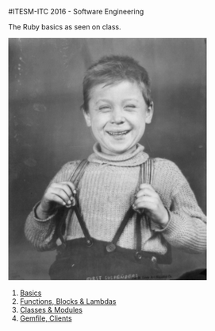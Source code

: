 #ITESM-ITC 2016 - Software Engineering

The Ruby basics as seen on class.

![Suspenders](suspenders.png)

1. [Basics](01.rb)
2. [Functions, Blocks  & Lambdas](02.rb)
3. [Classes & Modules](03.rb)
4. [Gemfile, Clients](04)
